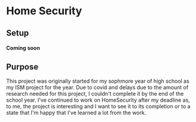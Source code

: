# Home Security

## Setup

#### Coming soon

## Purpose

This project was originally started for my sophmore year of high school as my ISM project
for the year. Due to covid and delays due to the amount of research needed for this
project, I couldn't complete it by the end of the school year. I've continued to work on
HomeSecurity after my deadline as, to me, the project is interesting and I want to see
it to its completion or to a state that I'm happy that I've learned a lot from the work.